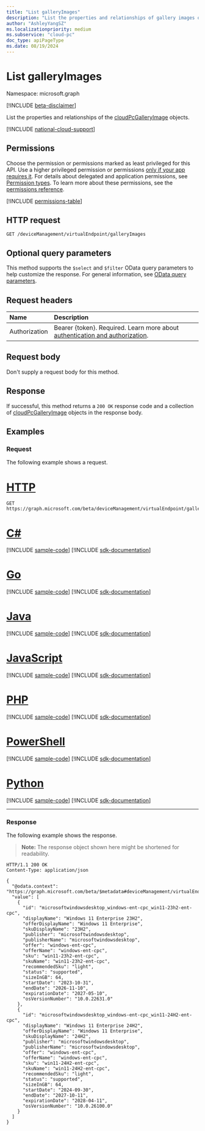 ```yaml
---
title: "List galleryImages"
description: "List the properties and relationships of gallery images of the organization."
author: "AshleyYangSZ"
ms.localizationpriority: medium
ms.subservice: "cloud-pc"
doc_type: apiPageType
ms.date: 08/19/2024
---
```


# List galleryImages

Namespace: microsoft.graph

[!INCLUDE [beta-disclaimer](../../includes/beta-disclaimer.md)]

List the properties and relationships of the [cloudPcGalleryImage](../resources/cloudpcgalleryimage.md) objects.

[!INCLUDE [national-cloud-support](../../includes/global-us.md)]

## Permissions

Choose the permission or permissions marked as least privileged for this API. Use a higher privileged permission or permissions [only if your app requires it](/graph/permissions-overview#best-practices-for-using-microsoft-graph-permissions). For details about delegated and application permissions, see [Permission types](/graph/permissions-overview#permission-types). To learn more about these permissions, see the [permissions reference](/graph/permissions-reference).

<!-- { "blockType": "permissions", "name": "virtualendpoint_list_galleryimages" } -->
[!INCLUDE [permissions-table](../includes/permissions/virtualendpoint-list-galleryimages-permissions.md)]

## HTTP request

<!-- {
  "blockType": "ignored"
}
-->

``` http
GET /deviceManagement/virtualEndpoint/galleryImages
```

## Optional query parameters

This method supports the `$select` and `$filter` OData query parameters to help customize the response. For general information, see [OData query parameters](/graph/query-parameters).

## Request headers

| Name          | Description               |
| :------------ | :------------------------ |
|Authorization|Bearer {token}. Required. Learn more about [authentication and authorization](/graph/auth/auth-concepts).|

## Request body

Don't supply a request body for this method.

## Response

If successful, this method returns a `200 OK` response code and a collection of [cloudPcGalleryImage](../resources/cloudpcgalleryimage.md) objects in the response body.

## Examples

### Request

The following example shows a request.

# [HTTP](#tab/http)
<!-- {
  "blockType": "request",
  "name": "list_cloudpcgalleryimage"
}
-->
``` http
GET https://graph.microsoft.com/beta/deviceManagement/virtualEndpoint/galleryImages
```

# [C#](#tab/csharp)
[!INCLUDE [sample-code](../includes/snippets/csharp/list-cloudpcgalleryimage-csharp-snippets.md)]
[!INCLUDE [sdk-documentation](../includes/snippets/snippets-sdk-documentation-link.md)]

# [Go](#tab/go)
[!INCLUDE [sample-code](../includes/snippets/go/list-cloudpcgalleryimage-go-snippets.md)]
[!INCLUDE [sdk-documentation](../includes/snippets/snippets-sdk-documentation-link.md)]

# [Java](#tab/java)
[!INCLUDE [sample-code](../includes/snippets/java/list-cloudpcgalleryimage-java-snippets.md)]
[!INCLUDE [sdk-documentation](../includes/snippets/snippets-sdk-documentation-link.md)]

# [JavaScript](#tab/javascript)
[!INCLUDE [sample-code](../includes/snippets/javascript/list-cloudpcgalleryimage-javascript-snippets.md)]
[!INCLUDE [sdk-documentation](../includes/snippets/snippets-sdk-documentation-link.md)]

# [PHP](#tab/php)
[!INCLUDE [sample-code](../includes/snippets/php/list-cloudpcgalleryimage-php-snippets.md)]
[!INCLUDE [sdk-documentation](../includes/snippets/snippets-sdk-documentation-link.md)]

# [PowerShell](#tab/powershell)
[!INCLUDE [sample-code](../includes/snippets/powershell/list-cloudpcgalleryimage-powershell-snippets.md)]
[!INCLUDE [sdk-documentation](../includes/snippets/snippets-sdk-documentation-link.md)]

# [Python](#tab/python)
[!INCLUDE [sample-code](../includes/snippets/python/list-cloudpcgalleryimage-python-snippets.md)]
[!INCLUDE [sdk-documentation](../includes/snippets/snippets-sdk-documentation-link.md)]

---

### Response

The following example shows the response.

>**Note:** The response object shown here might be shortened for readability.
<!-- {
  "blockType": "response",
  "truncated": true,
  "@odata.type": "Collection(microsoft.graph.cloudPcGalleryImage)"
}
-->

``` http
HTTP/1.1 200 OK
Content-Type: application/json

{
  "@odata.context": "https://graph.microsoft.com/beta/$metadata#deviceManagement/virtualEndpoint/galleryImages",
  "value": [
    {
      "id": "microsoftwindowsdesktop_windows-ent-cpc_win11-23h2-ent-cpc",
      "displayName": "Windows 11 Enterprise 23H2",
      "offerDisplayName": "Windows 11 Enterprise",
      "skuDisplayName": "23H2",
      "publisher": "microsoftwindowsdesktop",
      "publisherName": "microsoftwindowsdesktop",
      "offer": "windows-ent-cpc",
      "offerName": "windows-ent-cpc",
      "sku": "win11-23h2-ent-cpc",
      "skuName": "win11-23h2-ent-cpc",
      "recommendedSku": "light",
      "status": "supported",
      "sizeInGB": 64,
      "startDate": "2023-10-31",
      "endDate": "2026-11-10",
      "expirationDate": "2027-05-10",
      "osVersionNumber": "10.0.22631.0"
    },
    {
      "id": "microsoftwindowsdesktop_windows-ent-cpc_win11-24H2-ent-cpc",
      "displayName": "Windows 11 Enterprise 24H2",
      "offerDisplayName": "Windows 11 Enterprise",
      "skuDisplayName": "24H2",
      "publisher": "microsoftwindowsdesktop",
      "publisherName": "microsoftwindowsdesktop",
      "offer": "windows-ent-cpc",
      "offerName": "windows-ent-cpc",
      "sku": "win11-24H2-ent-cpc",
      "skuName": "win11-24H2-ent-cpc",
      "recommendedSku": "light",
      "status": "supported",
      "sizeInGB": 64,
      "startDate": "2024-09-30",
      "endDate": "2027-10-11",
      "expirationDate": "2028-04-11",
      "osVersionNumber": "10.0.26100.0"
    }
  ]
}
```

